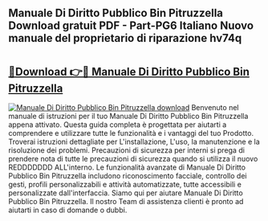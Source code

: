 ## Manuale Di Diritto Pubblico Bin Pitruzzella Download gratuit PDF - Part-PG6 Italiano Nuovo manuale del proprietario di riparazione hv74q

# <h2><a href="http://dfaczpf.blite.top/?on=Manuale+Di+Diritto+Pubblico+Bin+Pitruzzella">🔗Download 👉🔴 Manuale Di Diritto Pubblico Bin Pitruzzella</a></h2>

[![Manuale Di Diritto Pubblico Bin Pitruzzella download](https://i.imgur.com/lujVjoI.png)](http://dfaczpf.blite.top/?on=Manuale+Di+Diritto+Pubblico+Bin+Pitruzzella)
Benvenuto nel manuale di istruzioni per il tuo Manuale Di Diritto Pubblico Bin Pitruzzella appena attivato. Questa guida completa è progettata per aiutarti a comprendere e utilizzare tutte le funzionalità e i vantaggi del tuo Prodotto. Troverai istruzioni dettagliate per L'installazione, L'uso, la manutenzione e la risoluzione dei problemi. Precauzioni di sicurezza per interni si prega di prendere nota di tutte le precauzioni di sicurezza quando si utilizza il nuovo REDDDDDDD ALL'interno. Le funzionalità avanzate di Manuale Di Diritto Pubblico Bin Pitruzzella includono riconoscimento facciale, controllo dei gesti, profili personalizzabili e attività automatizzate, tutte accessibili e personalizzate dall'interfaccia. Siamo qui per aiutare Manuale Di Diritto Pubblico Bin Pitruzzella. Il nostro Team di assistenza clienti è pronto ad aiutarti in caso di domande o dubbi.
